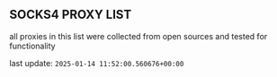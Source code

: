 ## SOCKS4 PROXY LIST

all proxies in this list were collected from open sources and tested for functionality

last update: `2025-01-14 11:52:00.560676+00:00`